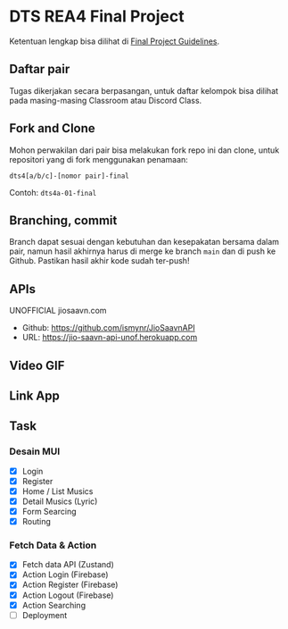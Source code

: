 # DTS REA4 Final Project

Ketentuan lengkap bisa dilihat di [Final Project Guidelines](https://docs.google.com/document/d/122KyWNQ4xxU4aFwWbM4vIfH7LM4AH2CZEZa3YsEHjCk). 

## Daftar pair

Tugas dikerjakan secara berpasangan, untuk daftar kelompok bisa dilihat pada masing-masing Classroom atau Discord Class.

## Fork and Clone

Mohon perwakilan dari pair bisa melakukan fork repo ini dan clone, untuk repositori yang di fork menggunakan penamaan:

`dts4[a/b/c]-[nomor pair]-final`

Contoh: `dts4a-01-final`

## Branching, commit

Branch dapat sesuai dengan kebutuhan dan kesepakatan bersama dalam pair, namun hasil akhirnya harus di merge ke branch `main` dan di push ke Github. Pastikan hasil akhir kode sudah ter-push!

## APIs
UNOFFICIAL jiosaavn.com
- Github: https://github.com/ismynr/JioSaavnAPI
- URL: https://jio-saavn-api-unof.herokuapp.com

## Video GIF

## Link App

## Task
### Desain MUI
- [x] Login
- [x] Register
- [x] Home / List Musics
- [x] Detail Musics (Lyric)
- [x] Form Searcing
- [x] Routing

### Fetch Data & Action
- [x] Fetch data API (Zustand)
- [x] Action Login (Firebase)
- [x] Action Register (Firebase)
- [x] Action Logout (Firebase)
- [x] Action Searching
- [ ] Deployment
